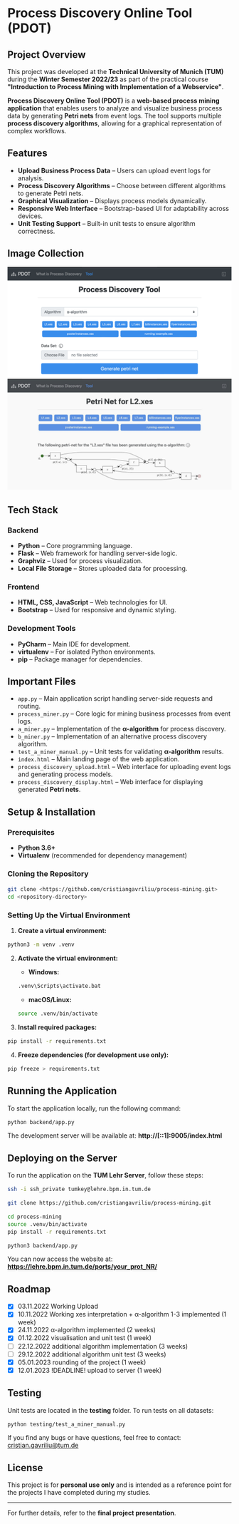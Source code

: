 # Process Discovery Online Tool (PDOT)

## Project Overview
This project was developed at the **Technical University of Munich (TUM)** during the **Winter Semester 2022/23** as part of the practical course **"Introduction to Process Mining with Implementation of a Webservice"**.

**Process Discovery Online Tool (PDOT)** is a **web-based process mining application** that enables users to analyze and visualize business process data by generating **Petri nets** from event logs. The tool supports multiple **process discovery algorithms**, allowing for a graphical representation of complex workflows.

## Features

- **Upload Business Process Data** – Users can upload event logs for analysis.
- **Process Discovery Algorithms** – Choose between different algorithms to generate Petri nets.
- **Graphical Visualization** – Displays process models dynamically.
- **Responsive Web Interface** – Bootstrap-based UI for adaptability across devices.
- **Unit Testing Support** – Built-in unit tests to ensure algorithm correctness.

## Image Collection
![img.png](README_IMG/S1.png)
![img.png](README_IMG/S2.png)

## Tech Stack

### Backend
- **Python** – Core programming language.
- **Flask** – Web framework for handling server-side logic.
- **Graphviz** – Used for process visualization.
- **Local File Storage** – Stores uploaded data for processing.

### Frontend
- **HTML, CSS, JavaScript** – Web technologies for UI.
- **Bootstrap** – Used for responsive and dynamic styling.

### Development Tools
- **PyCharm** – Main IDE for development.
- **virtualenv** – For isolated Python environments.
- **pip** – Package manager for dependencies.

## Important Files

- `app.py` – Main application script handling server-side requests and routing.
- `process_miner.py` – Core logic for mining business processes from event logs.
- `a_miner.py` – Implementation of the **α-algorithm** for process discovery.
- `b_miner.py` – Implementation of an alternative process discovery algorithm.
- `test_a_miner_manual.py` – Unit tests for validating **α-algorithm** results.
- `index.html` – Main landing page of the web application.
- `process_discovery_upload.html` – Web interface for uploading event logs and generating process models.
- `process_discovery_display.html` – Web interface for displaying generated **Petri nets**.

## Setup & Installation

### Prerequisites

- **Python 3.6+**
- **Virtualenv** (recommended for dependency management)

### Cloning the Repository
```bash
git clone <https://github.com/cristiangavriliu/process-mining.git>
cd <repository-directory>
```

### Setting Up the Virtual Environment

1. **Create a virtual environment:**

```bash
python3 -m venv .venv
```

2. **Activate the virtual environment:**

    - **Windows:**

   ```bash
   .venv\Scripts\activate.bat
   ```

    - **macOS/Linux:**

   ```bash
   source .venv/bin/activate
   ```

3. **Install required packages:**

```bash
pip install -r requirements.txt
```

4. **Freeze dependencies (for development use only):**

```bash
pip freeze > requirements.txt
```

## Running the Application

To start the application locally, run the following command:
```bash
python backend/app.py
```

The development server will be available at:
**http://[::1]:9005/index.html**

## Deploying on the Server

To run the application on the **TUM Lehr Server**, follow these steps:

```bash
ssh -i ssh_private tumkey@lehre.bpm.in.tum.de
```

```bash
git clone https://github.com/cristiangavriliu/process-mining.git
```

```bash
cd process-mining
source .venv/bin/activate
pip install -r requirements.txt
```

```bash
python3 backend/app.py
```

You can now access the website at:
**https://lehre.bpm.in.tum.de/ports/your_prot_NR/**

## Roadmap

- [x] 03.11.2022 Working Upload
- [x] 10.11.2022 Working xes interpretation + α-algorithm 1-3 implemented (1 week)
- [x] 24.11.2022 α-algorithm implemented (2 weeks)
- [x] 01.12.2022 visualisation and unit test (1 week)
- [ ] 22.12.2022 additional algorithm implementation (3 weeks)
- [ ] 29.12.2022 additional algorithm unit test (3 weeks)
- [x] 05.01.2023 rounding of the project (1 week)
- [x] 12.01.2023 !DEADLINE! upload to server  (1 week)

## Testing

Unit tests are located in the **testing** folder. To run tests on all datasets:

```bash
python testing/test_a_miner_manual.py
```

If you find any bugs or have questions, feel free to contact:
[cristian.gavriliu@tum.de](mailto:cristian.gavriliu@tum.de)

## License

This project is for **personal use only** and is intended as a reference point for the projects I have completed during my studies.

---

For further details, refer to the **final project presentation**.

